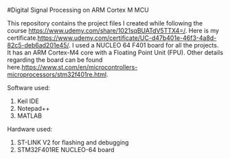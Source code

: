 #Digital Signal Processing on ARM Cortex M MCU

This repository contains the project files I created while following the course https://www.udemy.com/share/1021sqBUATdV5TTX4=/. Here is my certificate.https://www.udemy.com/certificate/UC-d47b401e-46f3-4a8d-82c5-deb6ad201e45/. 
I used a NUCLEO 64 F401 board for all the projects. It has an ARM Cortex-M4 core with a Floating Point Unit (FPU). Other details regarding the board can be found here.https://www.st.com/en/microcontrollers-microprocessors/stm32f401re.html.

Software used:
1. Keil IDE
2. Notepad++
3. MATLAB

Hardware used:
1. ST-LINK V2 for flashing and debugging
2. STM32F401RE NUCLEO-64 board
